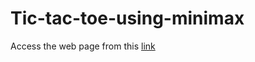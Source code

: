 # Tic-tac-toe-using-minimax

Access the web page from this [link](https://anik320bhowmick737.github.io/Tic-tac-toe-using-minimax/)
